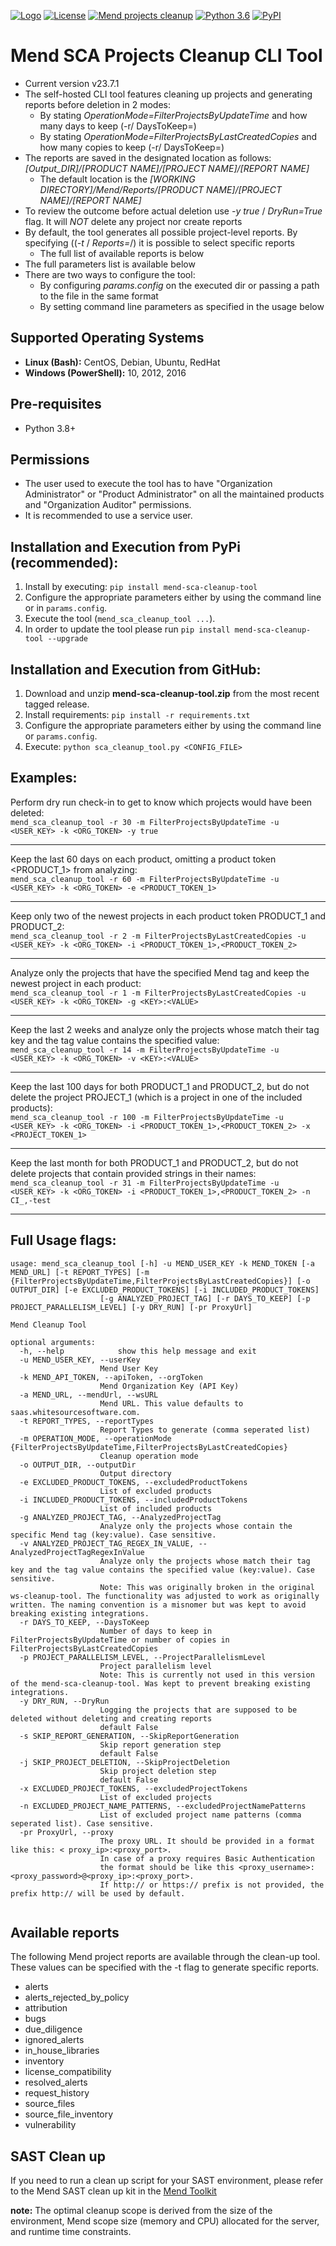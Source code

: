 [![Logo](https://resources.mend.io/mend-sig/logo/mend-dark-logo-horizontal.png)](https://www.mend.io/)
[![License](https://img.shields.io/badge/License-Apache%202.0-yellowgreen.svg)](https://opensource.org/licenses/Apache-2.0)
[![Mend projects cleanup](https://github.com/whitesource-ps/ws-cleanup-tool/actions/workflows/ci.yml/badge.svg)](https://github.com/whitesource-ps/ws-cleanup-tool/actions/workflows/ci.yml)
[![Python 3.6](https://upload.wikimedia.org/wikipedia/commons/thumb/8/8c/Blue_Python_3.6%2B_Shield_Badge.svg/86px-Blue_Python_3.6%2B_Shield_Badge.svg.png)](https://www.python.org/downloads/release/python-360/)
[![PyPI](https://img.shields.io/pypi/v/ws-cleanup-tool?style=plastic)](https://pypi.org/project/ws-cleanup-tool/)

# Mend SCA Projects Cleanup CLI Tool
* Current version v23.7.1
* The self-hosted CLI tool features cleaning up projects and generating reports before deletion in 2 modes:
  * By stating _OperationMode=FilterProjectsByUpdateTime_ and how many days to keep (-r/ DaysToKeep=)
  * By stating _OperationMode=FilterProjectsByLastCreatedCopies_ and how many copies to keep (-r/ DaysToKeep=)
* The reports are saved in the designated location as follows: _[Output_DIR]/[PRODUCT NAME]/[PROJECT NAME]/[REPORT NAME]_  
  * The default location is the _[WORKING DIRECTORY]/Mend/Reports/[PRODUCT NAME]/[PROJECT NAME]/[REPORT NAME]_
* To review the outcome before actual deletion use _-y true_ / _DryRun=True_ flag. It will _NOT_ delete any project nor create reports 
* By default, the tool generates all possible project-level reports. By specifying ((_-t_ / _Reports=_/) it is possible to select specific reports
  * The full list of available reports is below
* The full parameters list is available below
* There are two ways to configure the tool:
  * By configuring _params.config_ on the executed dir or passing a path to the file in the same format
  * By setting command line parameters as specified in the usage below
  
## Supported Operating Systems
- **Linux (Bash):**	CentOS, Debian, Ubuntu, RedHat
- **Windows (PowerShell):**	10, 2012, 2016

## Pre-requisites 
* Python 3.8+

## Permissions
* The user used to execute the tool has to have "Organization Administrator" or "Product Administrator" on all the maintained products and "Organization Auditor" permissions. 
* It is recommended to use a service user.

## Installation and Execution from PyPi (recommended):
1. Install by executing: `pip install mend-sca-cleanup-tool`
2. Configure the appropriate parameters either by using the command line or in `params.config`.
3. Execute the tool (`mend_sca_cleanup_tool ...`).
4. In order to update the tool please run `pip install mend-sca-cleanup-tool --upgrade`

## Installation and Execution from GitHub:
1. Download and unzip **mend-sca-cleanup-tool.zip** from the most recent tagged release.
2. Install requirements: `pip install -r requirements.txt`
3. Configure the appropriate parameters either by using the command line or `params.config`.
4. Execute: `python sca_cleanup_tool.py <CONFIG_FILE>` 

## Examples:
Perform dry run check-in to get to know which projects would have been deleted:  
`mend_sca_cleanup_tool -r 30 -m FilterProjectsByUpdateTime -u <USER_KEY> -k <ORG_TOKEN> -y true`

---

Keep the last 60 days on each product, omitting a product token <PRODUCT_1> from analyzing:  
`mend_sca_cleanup_tool -r 60 -m FilterProjectsByUpdateTime -u <USER_KEY> -k <ORG_TOKEN> -e <PRODUCT_TOKEN_1>`

---

Keep only two of the newest projects in each product token PRODUCT_1 and PRODUCT_2:  
`mend_sca_cleanup_tool -r 2 -m FilterProjectsByLastCreatedCopies -u <USER_KEY> -k <ORG_TOKEN> -i <PRODUCT_TOKEN_1>,<PRODUCT_TOKEN_2>`

---

Analyze only the projects that have the specified Mend tag and keep the newest project in each product:  
`mend_sca_cleanup_tool -r 1 -m FilterProjectsByLastCreatedCopies -u <USER_KEY> -k <ORG_TOKEN> -g <KEY>:<VALUE>`

---

Keep the last 2 weeks and analyze only the projects whose match their tag key and the tag value contains the specified value:  
`mend_sca_cleanup_tool -r 14 -m FilterProjectsByUpdateTime -u <USER_KEY> -k <ORG_TOKEN> -v <KEY>:<VALUE>`

---

Keep the last 100 days for both PRODUCT_1 and PRODUCT_2, but do not delete the project PROJECT_1 (which is a project in one of the included products):  
`mend_sca_cleanup_tool -r 100 -m FilterProjectsByUpdateTime -u <USER_KEY> -k <ORG_TOKEN> -i <PRODUCT_TOKEN_1>,<PRODUCT_TOKEN_2> -x <PROJECT_TOKEN_1>`

---

Keep the last month for both PRODUCT_1 and PRODUCT_2, but do not delete projects that contain provided strings in their names:  
`mend_sca_cleanup_tool -r 31 -m FilterProjectsByUpdateTime -u <USER_KEY> -k <ORG_TOKEN> -i <PRODUCT_TOKEN_1>,<PRODUCT_TOKEN_2> -n CI_,-test`

---


## Full Usage flags:
```shell
usage: mend_sca_cleanup_tool [-h] -u MEND_USER_KEY -k MEND_TOKEN [-a MEND_URL] [-t REPORT_TYPES] [-m {FilterProjectsByUpdateTime,FilterProjectsByLastCreatedCopies}] [-o OUTPUT_DIR] [-e EXCLUDED_PRODUCT_TOKENS] [-i INCLUDED_PRODUCT_TOKENS]
                    [-g ANALYZED_PROJECT_TAG] [-r DAYS_TO_KEEP] [-p PROJECT_PARALLELISM_LEVEL] [-y DRY_RUN] [-pr ProxyUrl]

Mend Cleanup Tool

optional arguments:
  -h, --help            show this help message and exit
  -u MEND_USER_KEY, --userKey 
                    Mend User Key
  -k MEND_API_TOKEN, --apiToken, --orgToken
                    Mend Organization Key (API Key)
  -a MEND_URL, --mendUrl, --wsURL
                    Mend URL. This value defaults to saas.whitesourcesoftware.com.
  -t REPORT_TYPES, --reportTypes
                    Report Types to generate (comma seperated list)
  -m OPERATION_MODE, --operationMode {FilterProjectsByUpdateTime,FilterProjectsByLastCreatedCopies}
                    Cleanup operation mode
  -o OUTPUT_DIR, --outputDir
                    Output directory
  -e EXCLUDED_PRODUCT_TOKENS, --excludedProductTokens
                    List of excluded products
  -i INCLUDED_PRODUCT_TOKENS, --includedProductTokens
                    List of included products
  -g ANALYZED_PROJECT_TAG, --AnalyzedProjectTag
                    Analyze only the projects whose contain the specific Mend tag (key:value). Case sensitive.
  -v ANALYZED_PROJECT_TAG_REGEX_IN_VALUE, --AnalyzedProjectTagRegexInValue
                    Analyze only the projects whose match their tag key and the tag value contains the specified value (key:value). Case sensitive.
                    Note: This was originally broken in the original ws-cleanup-tool. The functionality was adjusted to work as originally written. The naming convention is a misnomer but was kept to avoid breaking existing integrations.
  -r DAYS_TO_KEEP, --DaysToKeep
                    Number of days to keep in FilterProjectsByUpdateTime or number of copies in FilterProjectsByLastCreatedCopies
  -p PROJECT_PARALLELISM_LEVEL, --ProjectParallelismLevel
                    Project parallelism level
                    Note: This is currently not used in this version of the mend-sca-cleanup-tool. Was kept to prevent breaking existing integrations.
  -y DRY_RUN, --DryRun
                    Logging the projects that are supposed to be deleted without deleting and creating reports
                    default False
  -s SKIP_REPORT_GENERATION, --SkipReportGeneration
                    Skip report generation step
                    default False
  -j SKIP_PROJECT_DELETION, --SkipProjectDeletion
                    Skip project deletion step
                    default False                                        
  -x EXCLUDED_PROJECT_TOKENS, --excludedProjectTokens
                    List of excluded projects
  -n EXCLUDED_PROJECT_NAME_PATTERNS, --excludedProjectNamePatterns
                    List of excluded project name patterns (comma seperated list). Case sensitive.    
  -pr ProxyUrl, --proxy
                    The proxy URL. It should be provided in a format like this: < proxy_ip>:<proxy_port>.
                    In case of a proxy requires Basic Authentication 
                    the format should be like this <proxy_username>:<proxy_password>@<proxy_ip>:<proxy_port>.
                    If http:// or https:// prefix is not provided, the prefix http:// will be used by default.
                          
```

## Available reports
The following Mend project reports are available through the clean-up tool. These values can be specified with the -t flag to generate specific reports.
* alerts
* alerts_rejected_by_policy
* attribution
* bugs
* due_diligence
* ignored_alerts
* in_house_libraries
* inventory
* license_compatibility
* resolved_alerts
* request_history
* source_files
* source_file_inventory
* vulnerability

## SAST Clean up
If you need to run a clean up script for your SAST environment, please refer to the Mend SAST clean up kit in the [Mend Toolkit](https://github.com/mend-toolkit/mend-examples/tree/main/Scripts/Mend%20SAST) 

**note:** The optimal cleanup scope is derived from the size of the environment, Mend scope size (memory and CPU) allocated for the server, and runtime time constraints.    


